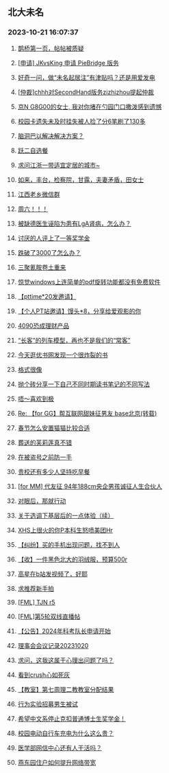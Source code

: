 ## 北大未名 
### 2023-10-21 16:07:37

1. [鹊桥第一页，帖帖被质疑](https://bbs.pku.edu.cn/v2/post-read.php?bid=1&threadid=18667168)

2. [[申请] JKvsKing 申请 PieBridge 版务](https://bbs.pku.edu.cn/v2/post-read.php?bid=751&threadid=18667154)

3. [好奇一问，做“未名起居注”有津贴吗？还是用爱发电](https://bbs.pku.edu.cn/v2/post-read.php?bid=1&threadid=18666903)

4. [[仲裁]chhh对SecondHand版务zizhizhou提起仲裁](https://bbs.pku.edu.cn/v2/post-read.php?bid=164&threadid=18667209)

5. [京N G8G00的女士, 我对你堵在勺园门口撒泼感到遗憾](https://bbs.pku.edu.cn/v2/post-read.php?bid=1431&threadid=18664808)

6. [校园卡遗失未及时挂失被人捡了分6笔刷了130多](https://bbs.pku.edu.cn/v2/post-read.php?bid=1431&threadid=18666770)

7. [脑洞巴以解决解决方案？](https://bbs.pku.edu.cn/v2/post-read.php?bid=155&threadid=18666280)

8. [跃二自选餐](https://bbs.pku.edu.cn/v2/post-read.php?bid=138&threadid=18648059)

9. [求问江浙一带适宜定居的城市~](https://bbs.pku.edu.cn/v2/post-read.php?bid=451&threadid=15445504)

10. [如来，丰台，检察院，甘露，夫妻矛盾，田女士](https://bbs.pku.edu.cn/v2/post-read.php?bid=468&threadid=18667081)

11. [江西老乡微信群](https://bbs.pku.edu.cn/v2/post-read.php?bid=459&threadid=17975896)

12. [周六！！！](https://bbs.pku.edu.cn/v2/post-read.php?bid=468&threadid=18667351)

13. [被缺德医生诬陷为患有LgA肾病，怎么办？](https://bbs.pku.edu.cn/v2/post-read.php?bid=244&threadid=18667087)

14. [讨厌的人评上了一等奖学金](https://bbs.pku.edu.cn/v2/post-read.php?bid=244&threadid=18667276)

15. [跌破了3000了怎么办？](https://bbs.pku.edu.cn/v2/post-read.php?bid=249&threadid=18667043)

16. [三聚氰胺卷土重来](https://bbs.pku.edu.cn/v2/post-read.php?bid=606&threadid=18666578)

17. [惊觉windows上连简单的pdf旋转功能都没有免费软件](https://bbs.pku.edu.cn/v2/post-read.php?bid=35&threadid=18666849)

18. [【pttime*20发邀请】](https://bbs.pku.edu.cn/v2/post-read.php?bid=209&threadid=18667088)

19. [【个人PT站邀请】馒头*8，分享给爱观影的你](https://bbs.pku.edu.cn/v2/post-read.php?bid=209&threadid=18665165)

20. [4090恐成理财产品](https://bbs.pku.edu.cn/v2/post-read.php?bid=1361&threadid=18666178)

21. [“长客”的列车模型，再也不是我们的“常客”](https://bbs.pku.edu.cn/v2/post-read.php?bid=647&threadid=18663119)

22. [今天逛优书网发现一个很炸裂的书](https://bbs.pku.edu.cn/v2/post-read.php?bid=1475&threadid=18666683)

23. [格式很像](https://bbs.pku.edu.cn/v2/post-read.php?bid=338&threadid=18667161)

24. [抛个砖分享一下自己不同时期读书笔记的不同写法](https://bbs.pku.edu.cn/v2/post-read.php?bid=53&threadid=18666153)

25. [唔～喜欢到极](https://bbs.pku.edu.cn/v2/post-read.php?bid=108&threadid=18667338)

26. [Re: 【for GG】帮互联网甜妹征男友 base北京(转载)](https://bbs.pku.edu.cn/v2/post-read.php?bid=72&threadid=18666506)

27. [春节怎么安置猫猫比较合适](https://bbs.pku.edu.cn/v2/post-read.php?bid=151&threadid=18663147)

28. [葬送的芙莉莲真不错](https://bbs.pku.edu.cn/v2/post-read.php?bid=108&threadid=18660815)

29. [在被盗号之前防一手](https://bbs.pku.edu.cn/v2/post-read.php?bid=103&threadid=18667268)

30. [贵校还有多少人坚持吃早餐](https://bbs.pku.edu.cn/v2/post-read.php?bid=103&threadid=18666855)

31. [[for MM] 代友征 94年188cm央企男孩诚征人生合伙人](https://bbs.pku.edu.cn/v2/post-read.php?bid=167&threadid=18667185)

32. [对眼后，那就行动](https://bbs.pku.edu.cn/v2/post-read.php?bid=167&threadid=18667367)

33. [关于选调下基层后的一点体验（续）](https://bbs.pku.edu.cn/v2/post-read.php?bid=99&threadid=18667332)

34. [XHS上很火的你P本科生怒喷美团Hr](https://bbs.pku.edu.cn/v2/post-read.php?bid=99&threadid=18667363)

35. [【纠纷】买的手机出现问题，找不到人](https://bbs.pku.edu.cn/v2/post-read.php?bid=71&threadid=18667197)

36. [【收】一件黑色北大的羽绒服，预算500r](https://bbs.pku.edu.cn/v2/post-read.php?bid=71&threadid=18667310)

37. [高星在b站发视频了，好耶](https://bbs.pku.edu.cn/v2/post-read.php?bid=643&threadid=18667286)

38. [求推荐新手拍](https://bbs.pku.edu.cn/v2/post-read.php?bid=77&threadid=18666773)

39. [[FML] TJN r5](https://bbs.pku.edu.cn/v2/post-read.php?bid=519&threadid=18667132)

40. [[FML]第5轮双线直播帖](https://bbs.pku.edu.cn/v2/post-read.php?bid=519&threadid=18667277)

41. [【公告】2024年科考队长申请开始](https://bbs.pku.edu.cn/v2/post-read.php?bid=224&threadid=18667225)

42. [理事会会议记录20231020](https://bbs.pku.edu.cn/v2/post-read.php?bid=143&threadid=18667192)

43. [求问，这我这属于心理出问题了吗？](https://bbs.pku.edu.cn/v2/post-read.php?bid=690&threadid=18666489)

44. [看到crush心如死灰](https://bbs.pku.edu.cn/v2/post-read.php?bid=690&threadid=18667119)

45. [【教室】第七周理二教教室分配结果](https://bbs.pku.edu.cn/v2/post-read.php?bid=289&threadid=18667075)

46. [行为实验招募男生被试](https://bbs.pku.edu.cn/v2/post-read.php?bid=485&threadid=18667190)

47. [希望中文系停止克扣普通博士生奖学金！](https://bbs.pku.edu.cn/v2/post-read.php?bid=438&threadid=18666614)

48. [校园电动自行车充电为什么这么贵？](https://bbs.pku.edu.cn/v2/post-read.php?bid=438&threadid=18662402)

49. [医学部网信中心还有人干活吗？](https://bbs.pku.edu.cn/v2/post-read.php?bid=668&threadid=18667290)

50. [燕东园住户如何提升网络带宽](https://bbs.pku.edu.cn/v2/post-read.php?bid=668&threadid=18659050)

